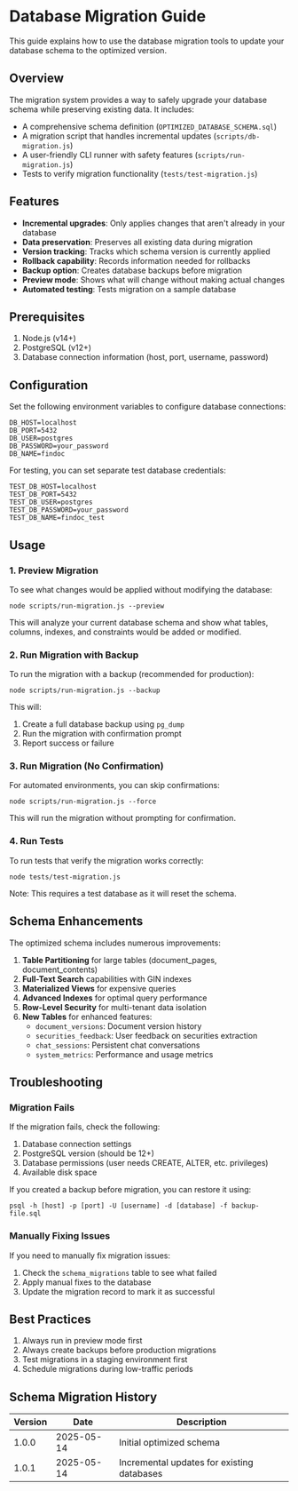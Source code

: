 # Database Migration Guide

This guide explains how to use the database migration tools to update your database schema to the optimized version.

## Overview

The migration system provides a way to safely upgrade your database schema while preserving existing data. It includes:

- A comprehensive schema definition (`OPTIMIZED_DATABASE_SCHEMA.sql`)
- A migration script that handles incremental updates (`scripts/db-migration.js`)
- A user-friendly CLI runner with safety features (`scripts/run-migration.js`)
- Tests to verify migration functionality (`tests/test-migration.js`)

## Features

- **Incremental upgrades**: Only applies changes that aren't already in your database
- **Data preservation**: Preserves all existing data during migration
- **Version tracking**: Tracks which schema version is currently applied
- **Rollback capability**: Records information needed for rollbacks
- **Backup option**: Creates database backups before migration
- **Preview mode**: Shows what will change without making actual changes
- **Automated testing**: Tests migration on a sample database

## Prerequisites

1. Node.js (v14+)
2. PostgreSQL (v12+)
3. Database connection information (host, port, username, password)

## Configuration

Set the following environment variables to configure database connections:

```
DB_HOST=localhost
DB_PORT=5432
DB_USER=postgres
DB_PASSWORD=your_password
DB_NAME=findoc
```

For testing, you can set separate test database credentials:

```
TEST_DB_HOST=localhost
TEST_DB_PORT=5432
TEST_DB_USER=postgres
TEST_DB_PASSWORD=your_password
TEST_DB_NAME=findoc_test
```

## Usage

### 1. Preview Migration

To see what changes would be applied without modifying the database:

```
node scripts/run-migration.js --preview
```

This will analyze your current database schema and show what tables, columns, indexes, and constraints would be added or modified.

### 2. Run Migration with Backup

To run the migration with a backup (recommended for production):

```
node scripts/run-migration.js --backup
```

This will:
1. Create a full database backup using `pg_dump`
2. Run the migration with confirmation prompt
3. Report success or failure

### 3. Run Migration (No Confirmation)

For automated environments, you can skip confirmations:

```
node scripts/run-migration.js --force
```

This will run the migration without prompting for confirmation.

### 4. Run Tests

To run tests that verify the migration works correctly:

```
node tests/test-migration.js
```

Note: This requires a test database as it will reset the schema.

## Schema Enhancements

The optimized schema includes numerous improvements:

1. **Table Partitioning** for large tables (document_pages, document_contents)
2. **Full-Text Search** capabilities with GIN indexes
3. **Materialized Views** for expensive queries 
4. **Advanced Indexes** for optimal query performance
5. **Row-Level Security** for multi-tenant data isolation
6. **New Tables** for enhanced features:
   - `document_versions`: Document version history
   - `securities_feedback`: User feedback on securities extraction
   - `chat_sessions`: Persistent chat conversations
   - `system_metrics`: Performance and usage metrics

## Troubleshooting

### Migration Fails

If the migration fails, check the following:

1. Database connection settings
2. PostgreSQL version (should be 12+)
3. Database permissions (user needs CREATE, ALTER, etc. privileges)
4. Available disk space

If you created a backup before migration, you can restore it using:

```
psql -h [host] -p [port] -U [username] -d [database] -f backup-file.sql
```

### Manually Fixing Issues

If you need to manually fix migration issues:

1. Check the `schema_migrations` table to see what failed
2. Apply manual fixes to the database
3. Update the migration record to mark it as successful

## Best Practices

1. Always run in preview mode first
2. Always create backups before production migrations
3. Test migrations in a staging environment first
4. Schedule migrations during low-traffic periods

## Schema Migration History

| Version | Date       | Description                                |
|---------|------------|--------------------------------------------|
| 1.0.0   | 2025-05-14 | Initial optimized schema                   |
| 1.0.1   | 2025-05-14 | Incremental updates for existing databases |